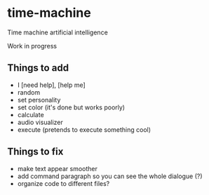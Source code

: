 # time-machine
Time machine artificial intelligence

Work in progress

## Things to add
- I [need help], [help me]
- random
- set personality
- set color (it's done but works poorly)
- calculate
- audio visualizer
- execute (pretends to execute something cool)

## Things to fix
- make text appear smoother
- add command paragraph so you can see the whole dialogue (?)
- organize code to different files?